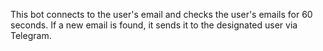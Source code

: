 This bot connects to the user's email and checks the user's emails for 60 seconds. If a new email is found, it sends it to the designated user via Telegram.
